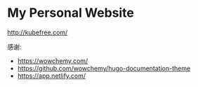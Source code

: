 # My Personal Website

http://kubefree.com/

感谢:

* https://wowchemy.com/
* https://github.com/wowchemy/hugo-documentation-theme
* https://app.netlify.com/